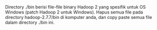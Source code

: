 Directory ./bin berisi file-file binary Hadoop 2 yang spesifik untuk OS Windows (patch Hadoop 2 untuk Windows). Hapus semua file pada directory hadoop-2.7.7/bin di komputer anda, dan copy paste semua file dalam directory ./bin ini.
